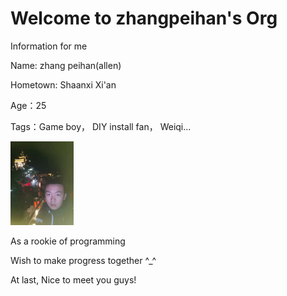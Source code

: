 # Welcome to zhangpeihan's Org

Information for me

Name: zhang peihan(allen)

Hometown: Shaanxi Xi'an

Age：25

Tags：Game boy， DIY install fan， Weiqi... 


<img src="pic/climb.jpg" alt="climb huashan" width="20%" />

As a rookie of programming

Wish to make progress together ^_^

At last, Nice to meet you guys!

